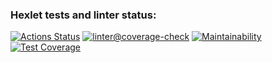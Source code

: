 ### Hexlet tests and linter status:
[![Actions Status](https://github.com/SergeyChapurin/python-project-52/actions/workflows/hexlet-check.yml/badge.svg)](https://github.com/SergeyChapurin/python-project-52/actions)
[![linter@coverage-check](https://github.com/SergeyChapurin/python-project-52/actions/workflows/linter-check.yml/badge.svg)](https://github.com/SergeyChapurin/python-project-52/actions/workflows/linter-check.yml)
[![Maintainability](https://api.codeclimate.com/v1/badges/b1730da1a4b5526b772e/maintainability)](https://codeclimate.com/github/SergeyChapurin/python-project-52/maintainability)
[![Test Coverage](https://api.codeclimate.com/v1/badges/b1730da1a4b5526b772e/test_coverage)](https://codeclimate.com/github/SergeyChapurin/python-project-52/test_coverage)